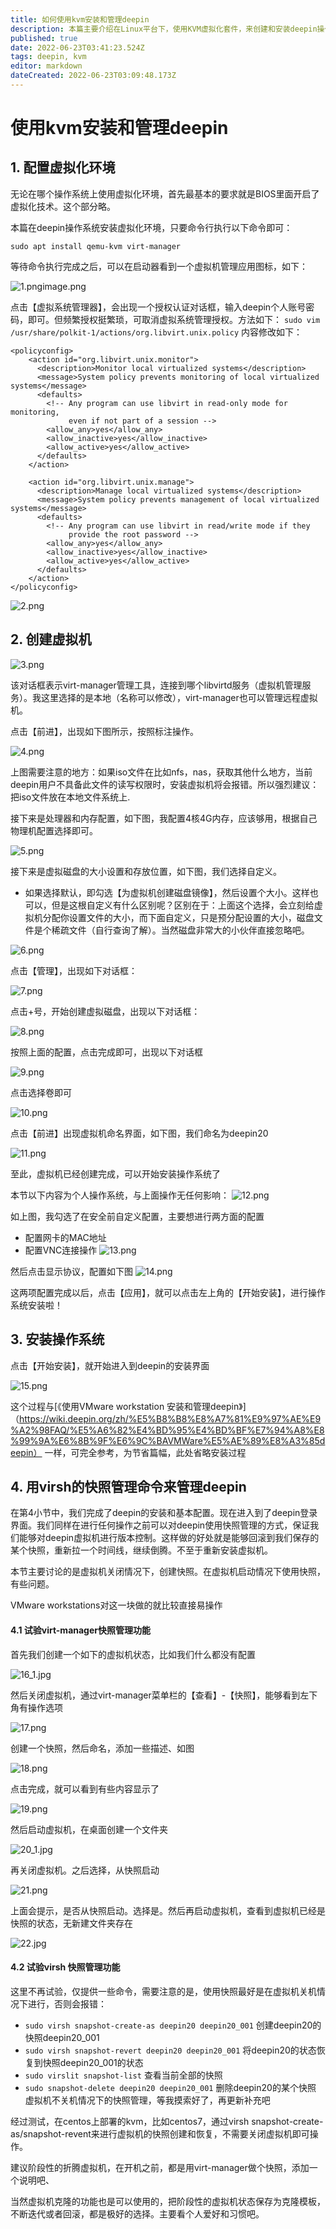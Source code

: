 ```yaml
---
title: 如何使用kvm安装和管理deepin
description: 本篇主要介绍在Linux平台下，使用KVM虚拟化套件，来创建和安装deepin操作系统。
published: true
date: 2022-06-23T03:41:23.524Z
tags: deepin, kvm
editor: markdown
dateCreated: 2022-06-23T03:09:48.173Z
---
```


# 使用kvm安装和管理deepin
## 1. 配置虚拟化环境
无论在哪个操作系统上使用虚拟化环境，首先最基本的要求就是BIOS里面开启了虚拟化技术。这个部分略。

本篇在deepin操作系统安装虚拟化环境，只要命令行执行以下命令即可：

`sudo apt install qemu-kvm virt-manager`

等待命令执行完成之后，可以在启动器看到一个虚拟机管理应用图标，如下：

![1.png](/for_trans/kvm/1.png)image.png

点击【虚拟系统管理器】，会出现一个授权认证对话框，输入deepin个人账号密码，即可。但频繁授权挺繁琐，可取消虚拟系统管理授权。方法如下：
`sudo vim /usr/share/polkit-1/actions/org.libvirt.unix.policy`
内容修改如下：
```vim
<policyconfig>
    <action id="org.libvirt.unix.monitor">
      <description>Monitor local virtualized systems</description>
      <message>System policy prevents monitoring of local virtualized systems</message>
      <defaults>
        <!-- Any program can use libvirt in read-only mode for monitoring,
             even if not part of a session -->
        <allow_any>yes</allow_any>
        <allow_inactive>yes</allow_inactive>
        <allow_active>yes</allow_active>
      </defaults>
    </action>

    <action id="org.libvirt.unix.manage">
      <description>Manage local virtualized systems</description>
      <message>System policy prevents management of local virtualized systems</message>
      <defaults>
        <!-- Any program can use libvirt in read/write mode if they
             provide the root password -->
        <allow_any>yes</allow_any>
        <allow_inactive>yes</allow_inactive>
        <allow_active>yes</allow_active>
      </defaults>
    </action>
</policyconfig>
```
![2.png](/for_trans/kvm/2.png)

## 2. 创建虚拟机

![3.png](/for_trans/kvm/3.png)

该对话框表示virt-manager管理工具，连接到哪个libvirtd服务（虚拟机管理服务）。我这里选择的是本地（名称可以修改），virt-manager也可以管理远程虚拟机。

点击【前进】，出现如下图所示，按照标注操作。

![4.png](/for_trans/kvm/4.png)

上图需要注意的地方：如果iso文件在比如nfs，nas，获取其他什么地方，当前deepin用户不具备此文件的读写权限时，安装虚拟机将会报错。所以强烈建议：把iso文件放在本地文件系统上.

接下来是处理器和内存配置，如下图，我配置4核4G内存，应该够用，根据自己物理机配置选择即可。

![5.png](/for_trans/kvm/5.png)

接下来是虚拟磁盘的大小设置和存放位置，如下图，我们选择自定义。

- 如果选择默认，即勾选【为虚拟机创建磁盘镜像】，然后设置个大小。这样也可以，但是这根自定义有什么区别呢？区别在于：上面这个选择，会立刻给虚拟机分配你设置文件的大小，而下面自定义，只是预分配设置的大小，磁盘文件是个稀疏文件（自行查询了解）。当然磁盘非常大的小伙伴直接忽略吧。


![6.png](/for_trans/kvm/6.png)

点击【管理】，出现如下对话框：

![7.png](/for_trans/kvm/7.png)

点击+号，开始创建虚拟磁盘，出现以下对话框：

![8.png](/for_trans/kvm/8.png)

按照上面的配置，点击完成即可，出现以下对话框

![9.png](/for_trans/kvm/9.png)

点击选择卷即可

![10.png](/for_trans/kvm/10.png)

点击【前进】出现虚拟机命名界面，如下图，我们命名为deepin20

![11.png](/for_trans/kvm/11.png)

至此，虚拟机已经创建完成，可以开始安装操作系统了

本节以下内容为个人操作系统，与上面操作无任何影响：
![12.png](/for_trans/kvm/12.png)

如上图，我勾选了在安全前自定义配置，主要想进行两方面的配置

- 配置网卡的MAC地址
- 配置VNC连接操作
![13.png](/for_trans/kvm/13.png)

然后点击显示协议，配置如下图
![14.png](/for_trans/kvm/14.png)

这两项配置完成以后，点击【应用】，就可以点击左上角的【开始安装】，进行操作系统安装啦！

## 3. 安装操作系统
点击【开始安装】，就开始进入到deepin的安装界面

![15.png](/for_trans/kvm/15.png)

这个过程与[《使用VMware workstation 安装和管理deepin》]（https://wiki.deepin.org/zh/%E5%B8%B8%E8%A7%81%E9%97%AE%E9%A2%98FAQ/%E5%A6%82%E4%BD%95%E4%BD%BF%E7%94%A8%E8%99%9A%E6%8B%9F%E6%9C%BAVMWare%E5%AE%89%E8%A3%85deepin） 一样，可完全参考，为节省篇幅，此处省略安装过程

## 4. 用virsh的快照管理命令来管理deepin
在第4小节中，我们完成了deepin的安装和基本配置。现在进入到了deepin登录界面。我们同样在进行任何操作之前可以对deepin使用快照管理的方式，保证我们能够对deepin虚拟机进行版本控制。这样做的好处就是能够回滚到我们保存的某个快照，重新拉一个时间线，继续倒腾。不至于重新安装虚拟机。

本节主要讨论的是虚拟机关闭情况下，创建快照。在虚拟机启动情况下使用快照，有些问题。

VMware workstations对这一块做的就比较直接易操作

#### 4.1 试验virt-manager快照管理功能
首先我们创建一个如下的虚拟机状态，比如我们什么都没有配置

![16_1.jpg](/for_trans/kvm/16_1.jpg)

然后关闭虚拟机，通过virt-manager菜单栏的【查看】-【快照】，能够看到左下角有操作选项

![17.png](/for_trans/kvm/17.png)

创建一个快照，然后命名，添加一些描述、如图

![18.png](/for_trans/kvm/18.png)

点击完成，就可以看到有些内容显示了

![19.png](/for_trans/kvm/19.png)

然后启动虚拟机，在桌面创建一个文件夹

![20_1.jpg](/for_trans/kvm/20_1.jpg)

再关闭虚拟机。之后选择，从快照启动

![21.png](/for_trans/kvm/21.png)

上面会提示，是否从快照启动。选择是。然后再启动虚拟机，查看到虚拟机已经是快照的状态，无新建文件夹存在

![22.jpg](/for_trans/kvm/22_1.jpg)

#### 4.2 试验virsh 快照管理功能
这里不再试验，仅提供一些命令，需要注意的是，使用快照最好是在虚拟机关机情况下进行，否则会报错：

- `sudo virsh snapshot-create-as deepin20 deepin20_001` 创建deepin20的快照deepin20_001
- `sudo virsh snapshot-revert deepin20 deepin20_001` 将deepin20的状态恢复到快照deepin20_001的状态
- `sudo virslit snapshot-list` 查看当前全部的快照
- `sudo snapshot-delete deepin20 deepin20_001` 删除deepin20的某个快照
虚拟机不关机情况下的快照管理，等我摸索好了，再更新补充吧

经过测试，在centos上部署的kvm，比如centos7，通过virsh snapshot-create-as/snapshot-revent来进行虚拟机的快照创建和恢复，不需要关闭虚拟机即可操作。

建议阶段性的折腾虚拟机，在开机之前，都是用virt-manager做个快照，添加一个说明吧、

当然虚拟机克隆的功能也是可以使用的，把阶段性的虚拟机状态保存为克隆模板，不断迭代或者回滚，都是极好的选择。主要看个人爱好和习惯吧。